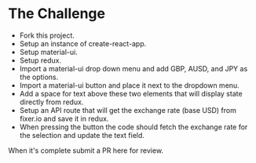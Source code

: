 # The Challenge

- Fork this project.
- Setup an instance of create-react-app.
- Setup material-ui.
- Setup redux.
- Import a material-ui drop down menu and add GBP, AUSD, and JPY as the options.
- Import a material-ui button and place it next to the dropdown menu.
- Add a space for text above these two elements that will display state directly from redux.
- Setup an API route that will get the exchange rate (base USD) from fixer.io and save it in redux.
- When pressing the button the code should fetch the exchange rate for the selection and update the text field.

When it's complete submit a PR here for review.

